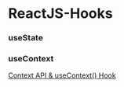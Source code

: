 # ReactJS-Hooks

### useState

### useContext
[Context API & useContext() Hook](https://github.com/drcount-root/ReactJS-Concepts/tree/main/Hooks/3-useContext)
